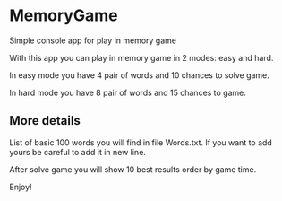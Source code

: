 # MemoryGame
Simple console app for play in memory game

With this app you can play in memory game in 2 modes: easy and hard.

In easy mode you have 4 pair of words and 10 chances to solve game.

In hard mode you have 8 pair of words and 15 chances to game.

## More details
List of basic 100 words you will find in file Words.txt. If you want to add yours be careful to add it in new line.

After solve game you will show 10 best results order by game time.

Enjoy!
